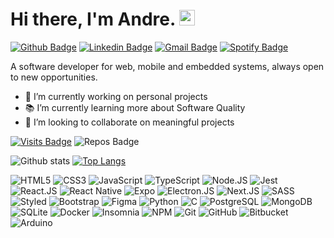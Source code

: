 # Hi there, I'm Andre. <img src="https://media.giphy.com/media/hvRJCLFzcasrR4ia7z/giphy.gif" width="25px">

[![Github Badge](https://img.shields.io/badge/-Github-000?style=flat-square&logo=Github&logoColor=white&link=https://github.com/lucasgdb)](https://github.com/apsampaio)
[![Linkedin Badge](https://img.shields.io/badge/-LinkedIn-blue?style=flat-square&logo=Linkedin&logoColor=white&link=https://www.linkedin.com/in/andr%C3%A9-sampaio/)](https://www.linkedin.com/in/andr%C3%A9-sampaio/)
[![Gmail Badge](https://img.shields.io/badge/-Gmail-c14438?style=flat-square&logo=Gmail&logoColor=white&link=mailto:andre03.sampaio@gmail.com)](mailto:andre03.sampaio@gmail.com)
[![Spotify Badge](https://img.shields.io/badge/spotify-code--fi-fi?logo=spotify&style=flat-square&link=https://open.spotify.com/playlist/2o4LG56C9HYgKZM0eVrRxQ?si=qWZgLV4YSqWt0vq49OXC2g)](https://open.spotify.com/playlist/2o4LG56C9HYgKZM0eVrRxQ?si=GF4R6YlSRdaKth13BM70Rw)


A software developer for web, mobile and embedded systems, always open to new opportunities.

- 🚀 I’m currently working on personal projects
- 📚 I’m currently learning more about Software Quality
- 🤝 I’m looking to collaborate on meaningful projects

[![Visits Badge](https://badges.pufler.dev/visits/apsampaio/apsampaio?style=for-the-badge)](https://github.com/apsampaio/apsampaio)
![Repos Badge](https://badges.pufler.dev/repos/apsampaio?style=for-the-badge)

![Github stats](https://github-readme-stats.vercel.app/api?username=apsampaio&show_icons=true&theme=react)
[![Top Langs](https://github-readme-stats.vercel.app/api/top-langs/?username=apsampaio&layout=compact&theme=react)](https://github.com/apsampaio/github-readme-stats)

![HTML5](https://img.shields.io/badge/-HTML5-E34F26?style=flat-square&logo=html5&logoColor=white)
![CSS3](https://img.shields.io/badge/-CSS3-1572B6?style=flat-square&logo=css3)
![JavaScript](https://img.shields.io/badge/-JavaScript-282a36?style=flat-square&logo=javascript)
![TypeScript](https://img.shields.io/badge/-TypeScript-282a36?style=flat-square&logo=typescript)
![Node.JS](https://img.shields.io/badge/Node.JS-282a36?style=flat-square&logo=node.js)
![Jest](https://img.shields.io/badge/-Jest-c63d14?style=flat-square&logo=jest)
![React.JS](https://img.shields.io/badge/-React.JS-282a36?style=flat-square&logo=react)
![React Native](https://img.shields.io/badge/React-Native-1572B6?style=flat-square&logo=react)
![Expo](https://img.shields.io/badge/-Expo-282a36?style=flat-square&logo=expo)
![Electron.JS](https://img.shields.io/badge/-Electron.JS-282a36?style=flat-square&logo=electron)
![Next.JS](https://img.shields.io/badge/-Next.JS-282a36?style=flat-square&logo=next.js)
![SASS](https://img.shields.io/badge/-Sass-B928ED?style=flat-square&logo=sass)
![Styled](https://img.shields.io/badge/-Styled--Components-212121?style=flat-square&logo=styled-components)
![Bootstrap](https://img.shields.io/badge/-Bootstrap-563D7C?style=flat-square&logo=bootstrap)
![Figma](https://img.shields.io/badge/-Figma-282a36?style=flat-square&logo=figma)
![Python](https://img.shields.io/badge/-Python-f1fa8c?style=flat-square&logo=python)
![C](https://img.shields.io/badge/--282a36?style=flat-square&logo=c)
![PostgreSQL](https://img.shields.io/badge/-PostgreSQL-336791?style=flat-square&logo=postgresql)
![MongoDB](https://img.shields.io/badge/MongoDB-282a36?style=flat-square&logo=mongodb)
![SQLite](https://img.shields.io/badge/-SQLite-044a64?style=flat-square&logo=sqlite)
![Docker](https://img.shields.io/badge/-Docker-282a36?style=flat-square&logo=docker)
![Insomnia](https://img.shields.io/badge/-Insomnia-4000BF?style=flat-square&logo=insomnia)
![NPM](https://img.shields.io/badge/-npm-282a36?style=flat-square&logo=npm)
![Git](https://img.shields.io/badge/-git-282a36?style=flat-square&logo=git)
![GitHub](https://img.shields.io/badge/-GitHub-181717?style=flat-square&logo=github)
![Bitbucket](https://img.shields.io/badge/-Bitbucket-0047B3?style=flat-square&logo=bitbucket)
![Arduino](https://img.shields.io/badge/Arduino-282a36?style=flat-square&logo=arduino)
